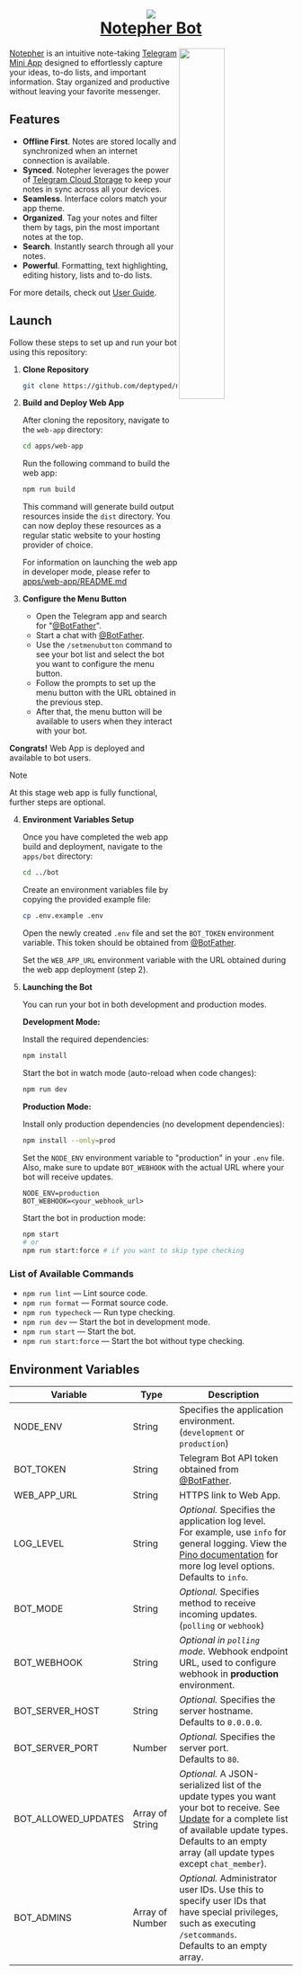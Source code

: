 <h1 align="center">
  <a href="https://t.me/NotepherBot">
    <div align="center">
      <img src="./assets/logo.png">
    </div>
    <span>
      Notepher Bot
    </span>
  </a>
</h1>

<img align="right" width="40%" src="./assets/header.png">

[Notepher](https://t.me/NotepherBot) is an intuitive note-taking [Telegram Mini App](https://core.telegram.org/bots/webapps) designed to effortlessly capture your ideas, to-do lists, and important information. Stay organized and productive without leaving your favorite messenger. 

## Features

- **Offline First**. Notes are stored locally and synchronized when an internet connection is available.
- **Synced**. Notepher leverages the power of [Telegram Cloud Storage](https://core.telegram.org/bots/webapps#cloudstorage) to keep your notes in sync across all your devices.
- **Seamless**. Interface colors match your app theme.
- **Organized**. Tag your notes and filter them by tags, pin the most important notes at the top.
- **Search**. Instantly search through all your notes.
- **Powerful**. Formatting, text highlighting, editing history, lists and to-do lists.

For more details, check out [User Guide](./README_USER.md).

## Launch

Follow these steps to set up and run your bot using this repository:

1. **Clone Repository**

    ```bash
    git clone https://github.com/deptyped/notepher-bot.git
    ```

2. **Build and Deploy Web App**

    After cloning the repository, navigate to the `web-app` directory:

    ```bash
    cd apps/web-app
    ```

    Run the following command to build the web app:
    ```bash
    npm run build
    ```

    This command will generate build output resources inside the `dist` directory. You can now deploy these resources as a regular static website to your hosting provider of choice.

    For information on launching the web app in developer mode, please refer to [apps/web-app/README.md](./apps/web-app/README.md)

3. **Configure the Menu Button**

    - Open the Telegram app and search for "[@BotFather](https://t.me/BotFather)".
    - Start a chat with [@BotFather](https://t.me/BotFather).
    - Use the `/setmenubutton` command to see your bot list and select the bot you want to configure the menu button.
    - Follow the prompts to set up the menu button with the URL obtained in the previous step.
    - After that, the menu button will be available to users when they interact with your bot.

  **Congrats!** Web App is deployed and available to bot users.

> [!NOTE]
> At this stage web app is fully functional, further steps are optional.

4. **Environment Variables Setup**
    
    Once you have completed the web app build and deployment, navigate to the `apps/bot` directory:

    ```bash
    cd ../bot
    ```

    Create an environment variables file by copying the provided example file:
     ```bash
     cp .env.example .env
     ```
    Open the newly created `.env` file and set the `BOT_TOKEN` environment variable. This token should be obtained from [@BotFather](https://t.me/BotFather). 

    Set the `WEB_APP_URL` environment variable with the URL obtained during the web app deployment (step 2).

5. **Launching the Bot**
    
    You can run your bot in both development and production modes.

    **Development Mode:**
    
    Install the required dependencies:
    ```bash
    npm install
    ```
    Start the bot in watch mode (auto-reload when code changes):
    ```bash
    npm run dev
    ```

   **Production Mode:**
    
    Install only production dependencies (no development dependencies):
    ```bash
    npm install --only=prod
    ```
    
    Set the `NODE_ENV` environment variable to "production" in your `.env` file. Also, make sure to update `BOT_WEBHOOK` with the actual URL where your bot will receive updates.
    ```dotenv
    NODE_ENV=production
    BOT_WEBHOOK=<your_webhook_url>
    ```
    
    Start the bot in production mode:
    ```bash
    npm start
    # or
    npm run start:force # if you want to skip type checking
    ```

### List of Available Commands

- `npm run lint` — Lint source code.
- `npm run format` — Format source code.
- `npm run typecheck` — Run type checking.
- `npm run dev` — Start the bot in development mode.
- `npm run start` — Start the bot.
- `npm run start:force` — Start the bot without type checking.

## Environment Variables

<table>
<thead>
  <tr>
    <th>Variable</th>
    <th>Type</th>
    <th>Description</th>
  </tr>
</thead>
<tbody>
  <tr>
    <td>NODE_ENV</td>
    <td>String</td>
    <td>Specifies the application environment. (<code>development</code> or <code>production</code>)</td>
  </tr>
  <tr>
    <td>BOT_TOKEN</td>
    <td>
        String
    </td>
    <td>
        Telegram Bot API token obtained from <a href="https://t.me/BotFather">@BotFather</a>.
    </td>
  </tr>
  <tr>
    <td>WEB_APP_URL</td>
    <td>
        String
    </td>
    <td>
        HTTPS link to Web App.
    </td>
  </tr>
    <tr>
    <td>LOG_LEVEL</td>
    <td>
        String
    </td>
    <td>
        <i>Optional.</i>
        Specifies the application log level. <br/>
        For example, use <code>info</code> for general logging. View the <a href="https://github.com/pinojs/pino/blob/master/docs/api.md#level-string">Pino documentation</a> for more log level options. <br/>
        Defaults to <code>info</code>.
    </td>
  </tr>
  <tr>
    <td>BOT_MODE</td>
    <td>
        String
    </td>
    <td>
        <i>Optional.</i>
        Specifies method to receive incoming updates. (<code>polling</code> or <code>webhook</code>)
    </td>
  </tr>
  <tr>
    <td>BOT_WEBHOOK</td>
    <td>
        String
    </td>
    <td>
        <i>Optional in <code>polling</code> mode.</i>
        Webhook endpoint URL, used to configure webhook in <b>production</b> environment.
    </td>
  </tr>
  <tr>
    <td>BOT_SERVER_HOST</td>
    <td>
        String
    </td>
    <td>
        <i>Optional.</i> Specifies the server hostname. <br/>
        Defaults to <code>0.0.0.0</code>.
    </td>
  </tr>
  <tr>
    <td>BOT_SERVER_PORT</td>
    <td>
        Number
    </td>
    <td>
        <i>Optional.</i> Specifies the server port. <br/>
        Defaults to <code>80</code>.
    </td>
  </tr>
  <tr>
    <td>BOT_ALLOWED_UPDATES</td>
    <td>
        Array of String
    </td>
    <td>
        <i>Optional.</i> A JSON-serialized list of the update types you want your bot to receive. See <a href="https://core.telegram.org/bots/api#update">Update</a> for a complete list of available update types. <br/>
        Defaults to an empty array (all update types except <code>chat_member</code>).
    </td>
  </tr>
  <tr>
    <td>BOT_ADMINS</td>
    <td>
        Array of Number
    </td>
    <td>
        <i>Optional.</i> 
        Administrator user IDs. 
        Use this to specify user IDs that have special privileges, such as executing <code>/setcommands</code>. <br/>
        Defaults to an empty array.
    </td>
  </tr>
</tbody>
</table>